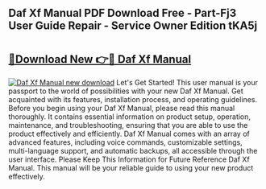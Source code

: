 ## Daf Xf Manual PDF Download Free - Part-Fj3 User Guide Repair - Service Owner Edition tKA5j

# <h2><a href="http://bc98960.oget.top/?id=Daf+Xf+Manual">🔗Download New 👉🔴 Daf Xf Manual</a></h2>

[![Daf Xf Manual new download](https://i.imgur.com/5g1atiW.png)](http://bc98960.oget.top/?id=Daf+Xf+Manual)
Let's Get Started! This user manual is your passport to the world of possibilities with your new Daf Xf Manual. Get acquainted with its features, installation process, and operating guidelines. Before you begin using your Daf Xf Manual, please read this manual thoroughly. It contains essential information on product setup, operation, maintenance, and troubleshooting, ensuring that you are able to use the product effectively and efficiently. Daf Xf Manual comes with an array of advanced features, including voice commands, customizable settings, multi-language support, and automatic backups, all accessible through the user interface. Please Keep This Information for Future Reference Daf Xf Manual. This manual will be your reliable guide to using your new product effectively.
